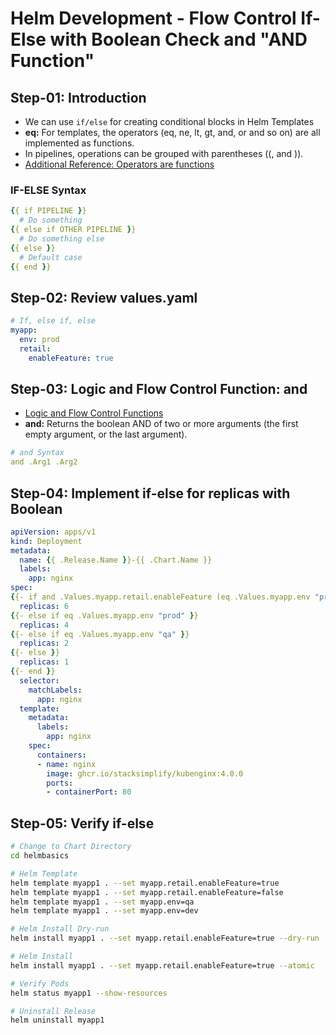 # Helm Development - Flow Control If-Else with Boolean Check and "AND Function"

## Step-01: Introduction

-  We can use `if/else` for creating conditional blocks in Helm Templates
- **eq:** For templates, the operators (eq, ne, lt, gt, and, or and so on) are all implemented as functions.
- In pipelines, operations can be grouped with parentheses ((, and )).
- [Additional Reference: Operators are functions](https://helm.sh/docs/chart_template_guide/functions_and_pipelines/#operators-are-functions)

### IF-ELSE Syntax

```yaml
{{ if PIPELINE }}
  # Do something
{{ else if OTHER PIPELINE }}
  # Do something else
{{ else }}
  # Default case
{{ end }}
```

## Step-02: Review values.yaml

```yaml
# If, else if, else
myapp:
  env: prod
  retail:
    enableFeature: true
```

## Step-03: Logic and Flow Control Function: and

- [Logic and Flow Control Functions](https://helm.sh/docs/chart_template_guide/function_list/#logic-and-flow-control-functions)
- **and:**  Returns the boolean AND of two or more arguments (the first empty argument, or the last argument).

```yaml
# and Syntax
and .Arg1 .Arg2
```

## Step-04: Implement if-else for replicas with Boolean

```yaml
apiVersion: apps/v1
kind: Deployment
metadata:
  name: {{ .Release.Name }}-{{ .Chart.Name }}
  labels:
    app: nginx
spec:
{{- if and .Values.myapp.retail.enableFeature (eq .Values.myapp.env "prod") }}
  replicas: 6
{{- else if eq .Values.myapp.env "prod" }}
  replicas: 4
{{- else if eq .Values.myapp.env "qa" }}
  replicas: 2
{{- else }}
  replicas: 1
{{- end }}
  selector:
    matchLabels:
      app: nginx
  template:
    metadata:
      labels:
        app: nginx
    spec:
      containers:
      - name: nginx
        image: ghcr.io/stacksimplify/kubenginx:4.0.0
        ports:
        - containerPort: 80
```

## Step-05: Verify if-else

```sh
# Change to Chart Directory
cd helmbasics

# Helm Template
helm template myapp1 . --set myapp.retail.enableFeature=true
helm template myapp1 . --set myapp.retail.enableFeature=false
helm template myapp1 . --set myapp.env=qa
helm template myapp1 . --set myapp.env=dev

# Helm Install Dry-run
helm install myapp1 . --set myapp.retail.enableFeature=true --dry-run

# Helm Install
helm install myapp1 . --set myapp.retail.enableFeature=true --atomic

# Verify Pods
helm status myapp1 --show-resources

# Uninstall Release
helm uninstall myapp1
```
